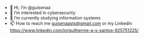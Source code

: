 - 👋 Hi, I’m @guisenaa
- 👀 I’m interested in  cybersecurity
- 🌱 I’m currently studying information systems
- 📫 How to reach me  guisenaasts@gmail.com or my LinkedIn https://www.linkedin.com/in/guilherme-a-s-santos-925751225/

<!---
guisenaa/guisenaa is a ✨ special ✨ repository because its `README.md` (this file) appears on your GitHub profile.
You can click the Preview link to take a look at your changes.
--->
